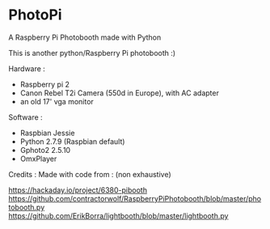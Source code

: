 # PhotoPi
A Raspberry Pi Photobooth made with Python

This is another python/Raspberry Pi photobooth :)

Hardware :
- Raspberry pi 2
- Canon Rebel T2i Camera (550d in Europe), with AC adapter
- an old 17' vga monitor

Software :
- Raspbian Jessie
- Python 2.7.9 (Raspbian default)
- Gphoto2 2.5.10
- OmxPlayer

Credits :
Made with code from : (non exhaustive)

https://hackaday.io/project/6380-pibooth
https://github.com/contractorwolf/RaspberryPiPhotobooth/blob/master/photobooth.py
https://github.com/ErikBorra/lightbooth/blob/master/lightbooth.py
